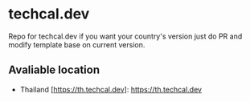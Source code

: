 # techcal.dev

Repo for techcal.dev if you want your country's version just do PR and modify template base on current version.

## Avaliable location

- Thailand [https://th.techcal.dev]: https://th.techcal.dev
